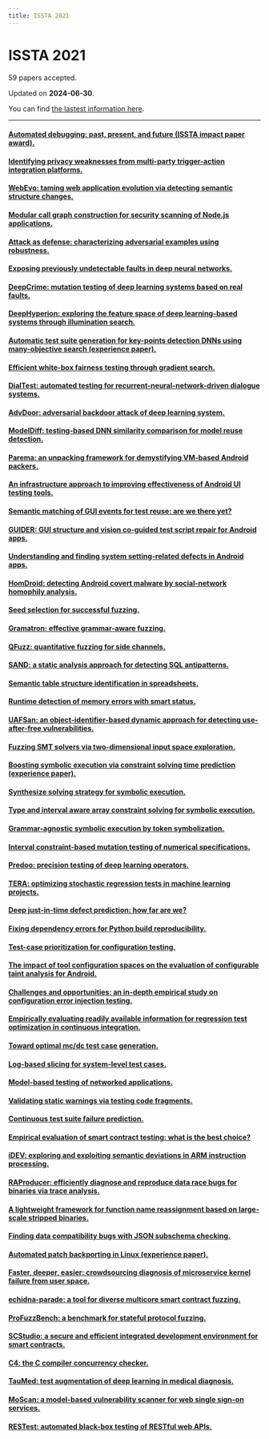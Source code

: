 ```yaml
---
title: ISSTA 2021
---
```


# ISSTA 2021

59 papers accepted.

Updated on **2024-06-30**.



You can find [the lastest information here](https://dblp.org/db/conf/issta/issta2021.html).

---

#### [Automated debugging: past, present, and future (ISSTA impact paper award).](https://doi.org/10.1145/3460319.3472397)

#### [Identifying privacy weaknesses from multi-party trigger-action integration platforms.](https://doi.org/10.1145/3460319.3464838)

#### [WebEvo: taming web application evolution via detecting semantic structure changes.](https://doi.org/10.1145/3460319.3464800)

#### [Modular call graph construction for security scanning of Node.js applications.](https://doi.org/10.1145/3460319.3464836)

#### [Attack as defense: characterizing adversarial examples using robustness.](https://doi.org/10.1145/3460319.3464822)

#### [Exposing previously undetectable faults in deep neural networks.](https://doi.org/10.1145/3460319.3464801)

#### [DeepCrime: mutation testing of deep learning systems based on real faults.](https://doi.org/10.1145/3460319.3464825)

#### [DeepHyperion: exploring the feature space of deep learning-based systems through illumination search.](https://doi.org/10.1145/3460319.3464811)

#### [Automatic test suite generation for key-points detection DNNs using many-objective search (experience paper).](https://doi.org/10.1145/3460319.3464802)

#### [Efficient white-box fairness testing through gradient search.](https://doi.org/10.1145/3460319.3464820)

#### [DialTest: automated testing for recurrent-neural-network-driven dialogue systems.](https://doi.org/10.1145/3460319.3464829)

#### [AdvDoor: adversarial backdoor attack of deep learning system.](https://doi.org/10.1145/3460319.3464809)

#### [ModelDiff: testing-based DNN similarity comparison for model reuse detection.](https://doi.org/10.1145/3460319.3464816)

#### [Parema: an unpacking framework for demystifying VM-based Android packers.](https://doi.org/10.1145/3460319.3464839)

#### [An infrastructure approach to improving effectiveness of Android UI testing tools.](https://doi.org/10.1145/3460319.3464828)

#### [Semantic matching of GUI events for test reuse: are we there yet?](https://doi.org/10.1145/3460319.3464827)

#### [GUIDER: GUI structure and vision co-guided test script repair for Android apps.](https://doi.org/10.1145/3460319.3464830)

#### [Understanding and finding system setting-related defects in Android apps.](https://doi.org/10.1145/3460319.3464806)

#### [HomDroid: detecting Android covert malware by social-network homophily analysis.](https://doi.org/10.1145/3460319.3464833)

#### [Seed selection for successful fuzzing.](https://doi.org/10.1145/3460319.3464795)

#### [Gramatron: effective grammar-aware fuzzing.](https://doi.org/10.1145/3460319.3464814)

#### [QFuzz: quantitative fuzzing for side channels.](https://doi.org/10.1145/3460319.3464817)

#### [SAND: a static analysis approach for detecting SQL antipatterns.](https://doi.org/10.1145/3460319.3464818)

#### [Semantic table structure identification in spreadsheets.](https://doi.org/10.1145/3460319.3464812)

#### [Runtime detection of memory errors with smart status.](https://doi.org/10.1145/3460319.3464807)

#### [UAFSan: an object-identifier-based dynamic approach for detecting use-after-free vulnerabilities.](https://doi.org/10.1145/3460319.3464835)

#### [Fuzzing SMT solvers via two-dimensional input space exploration.](https://doi.org/10.1145/3460319.3464803)

#### [Boosting symbolic execution via constraint solving time prediction (experience paper).](https://doi.org/10.1145/3460319.3464813)

#### [Synthesize solving strategy for symbolic execution.](https://doi.org/10.1145/3460319.3464815)

#### [Type and interval aware array constraint solving for symbolic execution.](https://doi.org/10.1145/3460319.3464826)

#### [Grammar-agnostic symbolic execution by token symbolization.](https://doi.org/10.1145/3460319.3464845)

#### [Interval constraint-based mutation testing of numerical specifications.](https://doi.org/10.1145/3460319.3464808)

#### [Predoo: precision testing of deep learning operators.](https://doi.org/10.1145/3460319.3464843)

#### [TERA: optimizing stochastic regression tests in machine learning projects.](https://doi.org/10.1145/3460319.3464844)

#### [Deep just-in-time defect prediction: how far are we?](https://doi.org/10.1145/3460319.3464819)

#### [Fixing dependency errors for Python build reproducibility.](https://doi.org/10.1145/3460319.3464797)

#### [Test-case prioritization for configuration testing.](https://doi.org/10.1145/3460319.3464810)

#### [The impact of tool configuration spaces on the evaluation of configurable taint analysis for Android.](https://doi.org/10.1145/3460319.3464823)

#### [Challenges and opportunities: an in-depth empirical study on configuration error injection testing.](https://doi.org/10.1145/3460319.3464799)

#### [Empirically evaluating readily available information for regression test optimization in continuous integration.](https://doi.org/10.1145/3460319.3464834)

#### [Toward optimal mc/dc test case generation.](https://doi.org/10.1145/3460319.3464841)

#### [Log-based slicing for system-level test cases.](https://doi.org/10.1145/3460319.3464824)

#### [Model-based testing of networked applications.](https://doi.org/10.1145/3460319.3464798)

#### [Validating static warnings via testing code fragments.](https://doi.org/10.1145/3460319.3464832)

#### [Continuous test suite failure prediction.](https://doi.org/10.1145/3460319.3464840)

#### [Empirical evaluation of smart contract testing: what is the best choice?](https://doi.org/10.1145/3460319.3464837)

#### [iDEV: exploring and exploiting semantic deviations in ARM instruction processing.](https://doi.org/10.1145/3460319.3464842)

#### [RAProducer: efficiently diagnose and reproduce data race bugs for binaries via trace analysis.](https://doi.org/10.1145/3460319.3464831)

#### [A lightweight framework for function name reassignment based on large-scale stripped binaries.](https://doi.org/10.1145/3460319.3464804)

#### [Finding data compatibility bugs with JSON subschema checking.](https://doi.org/10.1145/3460319.3464796)

#### [Automated patch backporting in Linux (experience paper).](https://doi.org/10.1145/3460319.3464821)

#### [Faster, deeper, easier: crowdsourcing diagnosis of microservice kernel failure from user space.](https://doi.org/10.1145/3460319.3464805)

#### [echidna-parade: a tool for diverse multicore smart contract fuzzing.](https://doi.org/10.1145/3460319.3469076)

#### [ProFuzzBench: a benchmark for stateful protocol fuzzing.](https://doi.org/10.1145/3460319.3469077)

#### [SCStudio: a secure and efficient integrated development environment for smart contracts.](https://doi.org/10.1145/3460319.3469078)

#### [C4: the C compiler concurrency checker.](https://doi.org/10.1145/3460319.3469079)

#### [TauMed: test augmentation of deep learning in medical diagnosis.](https://doi.org/10.1145/3460319.3469080)

#### [MoScan: a model-based vulnerability scanner for web single sign-on services.](https://doi.org/10.1145/3460319.3469081)

#### [RESTest: automated black-box testing of RESTful web APIs.](https://doi.org/10.1145/3460319.3469082)

